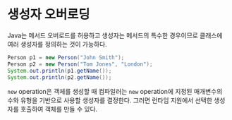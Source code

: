 # 생성자 오버로딩

Java는 메서드 오버로드를 허용하고 생성자는 메서드의 특수한 경우이므로 클래스에 여러 생성자를 정의하는 것이 가능하다. 

```java
Person p1 = new Person("John Smith");
Person p2 = new Person("Tom Jones", "London");
System.out.println(p1.getName());
System.out.println(p2.getName());
```

`new` operation은 객체를 생성할 때 컴파일러는 `new` operation에 지정된 매개변수의 수와 유형을 기반으로 사용할 생성자를 결정한다. 그러면 런타임 지원에서 선택한 생성자를 호출하여 객체를 만들 수 있다.
